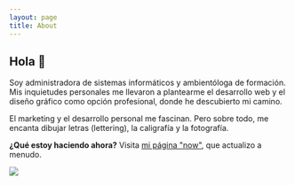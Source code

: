 ```yaml
---
layout: page
title: About
---
```


## Hola 🙋

Soy administradora de sistemas informáticos y ambientóloga de formación. Mis inquietudes personales me llevaron a plantearme el desarrollo web y el diseño gráfico como opción profesional, donde he descubierto mi camino.

El marketing y el desarrollo personal me fascinan. Pero sobre todo, me encanta dibujar letras (lettering), la caligrafía y la fotografía.

**¿Qué estoy haciendo ahora?** Visita [mi página "now"](https://somval.github.io/blog/now.html), que actualizo a menudo.

<a href="http://thecatapi.com"><img src="http://thecatapi.com/api/images/get?format=src&type=gif"></a>
